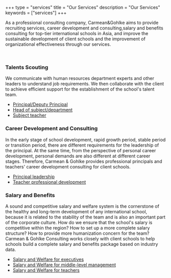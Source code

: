 +++
type = "services"
title = "Our Services"
description = "Our Services"
keywords = ["services"]
+++

As a professional consulting company, Carmean&Gohlke aims to provide recruiting services, career development and consulting,salary and benefits consulting for top-tier international schools in Asia, and improve the sustainable development of client schools and the improvement of organizational effectiveness through our services.

<br>  

<!-- raw html -->
<div class="container">
    <div class="col-xs-12 col-sm-6 col-md-4">
        <div class="panel panel-custom">
            <div class="panel-heading">
                <h3 class="panel-title">Talents Scouting</h3>
            </div>
            <div class="panel-body">
                We communicate with human resources department experts and other leaders to understand job requirements. We then collaborate with the client to achieve efficient support for the establishment of the school's talent team.
            </div>
            <div class="panel-footer">
                <ul class="list-group">
                    <li class="list-group-item">
                        <a href="/">
                            Principal/Deputy Principal
                        </a>
                    </li>
                    <li class="list-group-item">
                        <a href="/">
                            Head of subject/department
                        </a>
                    </li>
                    <li class="list-group-item">
                        <a href="/">
                            Subject teacher
                        </a>
                    </li>
                </ul>
            </div>
        </div>
    </div>
    <div class="col-xs-12 col-sm-6 col-md-4">
        <div class="panel panel-custom">
            <div class="panel-heading">
                <h3 class="panel-title">Career Development and Consulting
</h3>
            </div>
            <div class="panel-body">
                In the early stage of school development, rapid growth period, stable period or transition period, there are different requirements for the leadership of the principal. At the same time, from the perspective of personal career development, personal demands are also different at different career stages. Therefore, Carmean & Gohlke provides professional principals and teachers' career development consulting for client schools.
            </div>
            <div class="panel-footer">
                <ul class="list-group">
                    <li class="list-group-item">
                        <a href="/">
                            Principal leadership
                        </a>
                    </li>
                    <li class="list-group-item">
                        <a href="/">
                            Teacher professional development
                        </a>
                    </li>
            </ul>
          </div>
        </div>
    </div>
    <div class="col-xs-12 col-sm-6 col-md-4">
        <div class="panel panel-custom">
            <div class="panel-heading">
                <h3 class="panel-title">Salary and Benefits</h3>
            </div>
            <div class="panel-body">
                A sound and competitive salary and welfare system is the cornerstone of the healthy and long-term development of any international school, because it is related to the stability of the team and is also an important part of the corporate culture. How do we  ensure that the school's salary is competitive within the region? How to set up a more complete salary structure? How to provide more humanization concern for the team? Carmean & Gohlke Consulting works closely with client schools to help schools build a complete salary and benefits package based on industry data.
            </div>
            <div class="panel-footer">
                <ul class="list-group">
                    <li class="list-group-item">
                        <a href="/">
                            Salary and Welfare for executives
                        </a>
                    </li>
                    <li class="list-group-item">
                        <a href="/">
                            Salary and Welfare for middle-level management
                        </a>
                    </li>
                    <li class="list-group-item">
                        <a href="/">
                            Salary and Welfare for teachers
                        </a>
                    </li>
                </ul>
            </div>            
        </div>
    </div>
</div>
